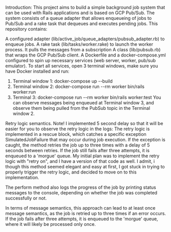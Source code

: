 Introduction: This project aims to build a simple background job system that can be used with Rails applications and is based on GCP Pub/Sub. The system consists of a queue adapter that allows enqueueing of jobs to Pub/Sub and a rake task that dequeues and executes pending jobs. This repository contains:

A configured adapter (lib/active_job/queue_adapters/pubsub_adapter.rb) to enqueue jobs.
A rake task (lib/tasks/worker.rake) to launch the worker process. It pulls the messages from a subscription
A class (lib/pubsub.rb) that wraps the GCP Pub/Sub client.
A Dockerfile and a docker-compose.yml configured to spin up necessary services (web server, worker, pub/sub emulator).
To start all services, open 3 terminal windows, make sure you have Docker installed and run:

1) Terminal window 1: docker-compose up --build
2) Terminal window 2: docker-compose run --rm worker bin/rails worker:run
3) Terminal 3: docker-compose run --rm worker bin/rails worker:test
You can observe messages being enqueued at Terminal window 3, and observe them being pulled from the PubSub topic in the Terminal window 2.

Retry logic semantics. Note! I implemented 5 second delay so that it will be easier for you to observe the retry logic in the logs: The retry logic is implemented in a rescue block, which catches a specific exception SimulatedJobFailure that may occur during job execution. If the exception is caught, the method retries the job up to three times with a delay of 5 seconds between retries. If the job still fails after three attempts, it is enqueued to a 'morgue' queue. My initial plan was to implement the retry logic with "retry on", and I have a version of that code as well. I admit, i though this method seemed elegant and easy at first, I got stuck in trying to properly trigger the retry logic, and decided to move on to this implementation.

The perform method also logs the progress of the job by printing status messages to the console, depending on whether the job was completed successfully or not.

In terms of message semantics, this approach can lead to at least once message semantics, as the job is retried up to three times if an error occurs. If the job fails after three attempts, it is enqueued to the 'morgue' queue, where it will likely be processed only once.